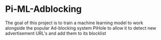 # Pi-ML-Adblocking
The goal of this project is to train a machine learning model to work alongside the popular Ad-blocking system PiHole to allow it to detect new advertisement URL's and add them to its blocklist
